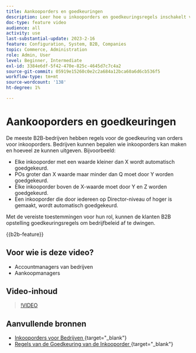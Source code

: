 ```yaml
---
title: Aankooporders en goedkeuringen
description: Leer hoe u inkooporders en goedkeuringsregels inschakelt voor uw B2B-bedrijfsaccounts.
doc-type: feature video
audience: all
activity: use
last-substantial-update: 2023-2-16
feature: Configuration, System, B2B, Companies
topic: Commerce, Administration
role: Admin, User
level: Beginner, Intermediate
exl-id: 3384e6df-5f42-470e-825c-4645d7c7c4a2
source-git-commit: 05919e15260c0e2c2a684a12bca60a6d6cb536f5
workflow-type: tm+mt
source-wordcount: '138'
ht-degree: 1%

---
```


# Aankooporders en goedkeuringen

De meeste B2B-bedrijven hebben regels voor de goedkeuring van orders voor inkooporders. Bedrijven kunnen bepalen wie inkooporders kan maken en hoeveel ze kunnen uitgeven. Bijvoorbeeld:

- Elke inkooporder met een waarde kleiner dan X wordt automatisch goedgekeurd.
- POs groter dan X waarde maar minder dan Q moet door Y worden goedgekeurd.
- Elke inkooporder boven de X-waarde moet door Y en Z worden goedgekeurd.
- Een inkooporder die door iedereen op Director-niveau of hoger is gemaakt, wordt automatisch goedgekeurd.

Met de vereiste toestemmingen voor hun rol, kunnen de klanten B2B opstelling goedkeuringsregels om bedrijfbeleid af te dwingen.

{{b2b-feature}}

## Voor wie is deze video?

- Accountmanagers van bedrijven
- Aankoopmanagers

## Video-inhoud

>[!VIDEO](https://video.tv.adobe.com/v/344450?quality=12&learn=on)

## Aanvullende bronnen

- [&#x200B; Inkooporders voor Bedrijven &#x200B;](https://experienceleague.adobe.com/docs/commerce-admin/b2b/purchase-orders/purchase-order-flow.html?lang=nl-NL){target="_blank"} 
- [&#x200B; Regels van de Goedkeuring van de Inkooporder &#x200B;](https://experienceleague.adobe.com/docs/commerce-admin/b2b/purchase-orders/account-dashboard-approval-rules.html?lang=nl-NL){target="_blank"} 
